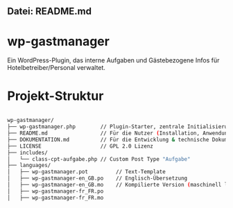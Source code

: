 ## Datei: README.md

# wp-gastmanager
Ein WordPress-Plugin, das interne Aufgaben und Gästebezogene Infos für Hotelbetreiber/Personal verwaltet.

# Projekt-Struktur

```bash

wp-gastmanager/
├── wp-gastmanager.php        // Plugin-Starter, zentrale Initialisierung
├── README.md                 // Für die Nutzer (Installation, Anwendung)
├── DOKUMENTATION.md          // Für die Entwicklung & technische Dokumentation
├── LICENSE                   // GPL 2.0 Lizenz
├── includes/
│   └── class-cpt-aufgabe.php // Custom Post Type "Aufgabe"
├── languages/
│   ├── wp-gastmanager.pot         // Text-Template
│   ├── wp-gastmanager-en_GB.po    // Englisch-Übersetzung
│   ├── wp-gastmanager-en_GB.mo    // Kompilierte Version (maschinell lesbar)
│   ├── wp-gastmanager-fr_FR.po
│   ├── wp-gastmanager-fr_FR.mo
```


